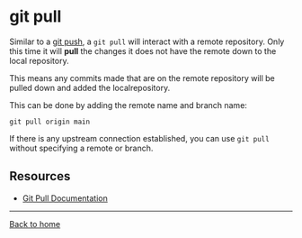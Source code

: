# git pull

Similar to a [git push](./PUSH.md), a `git pull` will interact with a remote repository. Only this time it will **pull** the changes it does not have the remote down to the local repository.

This means any commits made that are on the remote repository will be pulled down and added the localrepository.

This can be done by adding the remote name and branch name:
```
git pull origin main
```

If there is any upstream connection established, you can use `git pull` without specifying a remote or branch.

## Resources

- [Git Pull Documentation](https://git-scm.com/docs/git-pull)

---

[Back to home](../README.MD)
